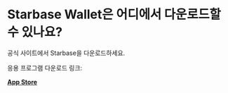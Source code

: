 # Starbase Wallet은 어디에서 다운로드할 수 있나요?

공식 사이트에서 Starbase을 다운로드하세요.

응용 프로그램 다운로드 링크:

[**App Store**](https://apps.apple.com/app/bank-bitcoin-wallet/id1447619907)
